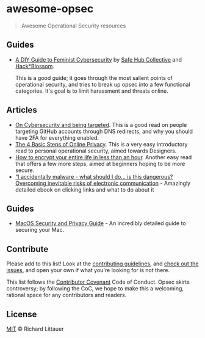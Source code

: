 # awesome-opsec

> Awesome Operational Security resources

## Guides

- [A DIY Guide to Feminist Cybersecurity](https://tech.safehubcollective.org/cybersecurity/) by [Safe Hub Collective](http://safehubcollective.org/) and [Hack*Blossom](http://www.hackblossom.org/).

  This is a good guide; it goes through the most salient points of operational security, and tries to break up opsec into a few functional categories. It's goal is to limit harassment and threats online.

## Articles

- [On Cybersecurity and being targeted](http://www.kennethreitz.org/essays/on-cybersecurity-and-being-targeted). This is a good read on people targeting GitHub accounts through DNS redirects, and why you should have 2FA for everything enabled.
- [The 4 Basic Steps of Online Privacy](http://www.vanschneider.com/the-4-basic-steps-of-online-privacy/). This is a very easy introductory read to personal operational security, aimed towards Designers.
- [How to encrypt your entire life in less than an hour](https://medium.freecodecamp.com/tor-signal-and-beyond-a-law-abiding-citizens-guide-to-privacy-1a593f2104c3#.syw0wrypv). Another easy read that offers a few more steps, aimed at beginners hoping to be more secure.
- [“I accidentally malware - what should I do… is this dangerous? Overcoming inevitable risks of electronic communication](https://ccdcoe.org/sites/default/files/multimedia/pdf/I%20accidentally%20malware.pdf) - Amazingly detailed ebook on clicking links and what to do about it

## Guides

- [MacOS Security and Privacy Guide](https://github.com/drduh/macOS-Security-and-Privacy-Guide) - An incredibly detailed guide to securing your Mac.

## Contribute

Please add to this list! Look at the [contributing guidelines](contributing.md), and [check out the issues](https://github.com/RichardLitt/awesome-opsec/issues), and open your own if what you're looking for is not there.

This list follows the [Contributor Covenant](http://contributor-covenant.org/version/1/3/0/) Code of Conduct. Opsec skirts controversy; by following the CoC, we hope to make this a welcoming, rational space for any contributors and readers.

## License

[MIT](LICENSE) © Richard Littauer
